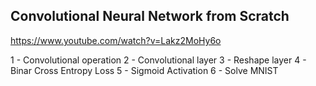 ## Convolutional Neural Network from Scratch
https://www.youtube.com/watch?v=Lakz2MoHy6o



1 - Convolutional operation
2 - Convolutional layer
3 - Reshape layer
4 - Binar Cross Entropy Loss
5 - Sigmoid Activation
6 - Solve MNIST


